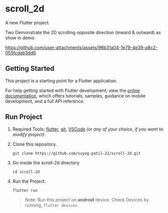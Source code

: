 # scroll_2d

A new Flutter project.

Two Demonstrate the 2D scrolling opposite direction (inward & outward) as show in demo. 


https://github.com/user-attachments/assets/96b31a04-1e79-4e39-a8c2-055fcdab3dd6



## Getting Started

This project is a starting point for a Flutter application.

For help getting started with Flutter development, view the
[online documentation](https://docs.flutter.dev/), which offers tutorials,
samples, guidance on mobile development, and a full API reference.

## Run Project
1. Required Tools: [flutter](), [git](https://git-scm.com/), [VSCode](https://code.visualstudio.com/) *(or any of your choice, if you want to modify project)*.

1. Clone this repository. 

    ```
    git clone https://github.com/suyog-patil-21/scroll-2d.git
    ```

1. Go inside the scroll-2d directory
    ```
    cd scroll-2d
    ```
1. Run the Project. 
    ```
    flutter run
    ```
    > Note: Run this project on **android** device. Check Devices by running, `flutter devices`.

